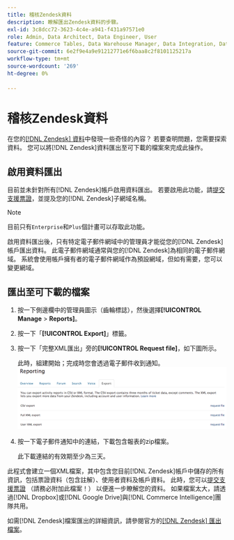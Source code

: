 ```yaml
---
title: 稽核Zendesk資料
description: 瞭解匯出Zendesk資料的步驟。
exl-id: 3c8dcc72-3623-4c4e-a941-f431a97571e0
role: Admin, Data Architect, Data Engineer, User
feature: Commerce Tables, Data Warehouse Manager, Data Integration, Data Import/Export
source-git-commit: 6e2f9e4a9e91212771e6f6baa8c2f8101125217a
workflow-type: tm+mt
source-wordcount: '269'
ht-degree: 0%

---
```


# 稽核Zendesk資料

在您的[[!DNL Zendesk] 資料](../integrations/exp-zendesk-data.md)中發現一些奇怪的內容？ 若要查明問題，您需要探索資料。 您可以將[!DNL Zendesk]資料匯出至可下載的檔案來完成此操作。

## 啟用資料匯出

目前並未針對所有[!DNL Zendesk]帳戶啟用資料匯出。 若要啟用此功能，請[提交支援票證](https://experienceleague.adobe.com/docs/commerce-knowledge-base/kb/troubleshooting/miscellaneous/mbi-service-policies.html)，並提及您的[!DNL Zendesk]子網域名稱。

>[!NOTE]
>
>目前只有`Enterprise`和`Plus`個計畫可以存取此功能。

啟用資料匯出後，只有特定電子郵件網域中的管理員才能從您的[!DNL Zendesk]帳戶匯出資料。 此電子郵件網域通常與您的[!DNL Zendesk]為相同的電子郵件網域。 系統會使用帳戶擁有者的電子郵件網域作為預設網域，但如有需要，您可以變更網域。

## 匯出至可下載的檔案

1. 按一下側邊欄中的管理員圖示（齒輪標誌），然後選擇&#x200B;**[!UICONTROL Manage** > **Reports]**。
1. 按一下「**[!UICONTROL Export]**」標籤。
1. 按一下「完整XML匯出」旁的&#x200B;**[!UICONTROL Request file]**，如下圖所示。

   此時，組建開始；完成時您會透過電子郵件收到通知。
   ![reports_export_new.png](../../../assets/reports_export_new.png)

1. 按一下電子郵件通知中的連結，下載包含報表的zip檔案。

   此下載連結的有效期至少為三天。

此程式會建立一個XML檔案，其中包含您目前[!DNL Zendesk]帳戶中儲存的所有資訊，包括票證資料（包含註解）、使用者資料及帳戶資料。 此時，您可以[提交支援票證](https://experienceleague.adobe.com/docs/commerce-knowledge-base/kb/troubleshooting/miscellaneous/mbi-service-policies.html) （請務必附加此檔案！） 以便進一步瞭解您的資料。 如果檔案太大，請透過[!DNL Dropbox]或[!DNL Google Drive]與[!DNL Commerce Intelligence]團隊共用。

如需[!DNL Zendesk]檔案匯出的詳細資訊，請參閱官方的[[!DNL Zendesk] 匯出檔案](https://support.zendesk.com/hc/en-us/articles/4408886165402-Exporting-data-to-a-JSON-CSV-or-XML-file)。

